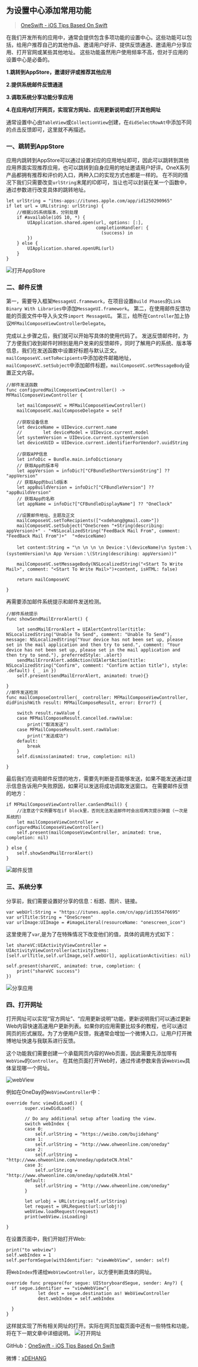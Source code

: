 ## 为设置中心添加常用功能

> [OneSwift - iOS Tips Based On Swift](https://bjdehang.github.io/OneSwift)


在我们开发所有的应用中，通常会提供包含多项功能的设置中心。这些功能可以包括，给用户推荐自己的其他作品、邀请用户好评、提供反馈通道、邀请用户分享应用、打开官网或某些其他地址。
这些功能虽然用户使用频率不高，但对于应用的设置中心是必备的。

**1.跳转到AppStore，邀请好评或推荐其他应用**

**2.提供系统邮件反馈通道**

**3.调取系统分享功能分享应用**

**4.在应用内打开网页，实现官方网址、应用更新说明或打开其他网址**


通常设置中心由`TableView`或`CollectionView`创建，在`didSelectRowAt`中添加不同的点击反馈即可，这里就不再描述。

### 一、跳转到AppStore

应用内跳转到AppStore可以通过设置对应的应用地址即可，因此可以跳转到其他应用界面实现推荐应用，也可以跳转到自身应用的地址邀请用户好评。OneX系列产品都拥有推荐和评价的入口，两种入口的实现方式也都是一样的。
在不同的情况下我们只需要改变`urlString`末尾的ID即可，当让也可以封装在某一个函数中，通过参数进行改变具体的跳转地址。

```
let urlString = "itms-apps://itunes.apple.com/app/id1250290965"
if let url = URL(string: urlString) {
    //根据iOS系统版本，分别处理
    if #available(iOS 10, *) {
        UIApplication.shared.open(url, options: [:],
                                  completionHandler: {
                                    (success) in
        })
    } else {
        UIApplication.shared.openURL(url)
    }
}
```
![打开AppStore](https://bjdehang.github.io/OneSwift/img/10/打开AppStore.gif)

### 二、邮件反馈

第一，需要导入框架`MessageUI.framework`，在项目设置`Build Phases`的`Link Binary With Libraries`中添加`MessageUI.framework`。
第二，在使用邮件反馈功能的页面文件中导入头文件`import MessageUI`。
第三，给所在`Controller`加上协议`MFMailComposeViewControllerDelegate`。

完成以上步骤之后，我们就可以开始写具体的使用代码了。
发送反馈邮件时，为了方便我们收到邮件时辨别是用户发来的反馈邮件，同时了解用户的系统、版本等信息，我们在发送函数中设置好标题与默认正文。
`mailComposeVC.setToRecipients`中添加收件邮箱地址，`mailComposeVC.setSubject`中添加邮件标题，`mailComposeVC.setMessageBody`设置正文内容。

```
//邮件发送函数
func configuredMailComposeViewController() -> MFMailComposeViewController {

    let mailComposeVC = MFMailComposeViewController()
    mailComposeVC.mailComposeDelegate = self

    //获取设备信息
    let deviceName = UIDevice.current.name
    //        let deviceModel = UIDevice.current.model
    let systemVersion = UIDevice.current.systemVersion
    let deviceUUID = UIDevice.current.identifierForVendor?.uuidString

    //获取APP信息
    let infoDic = Bundle.main.infoDictionary
    // 获取App的版本号
    let appVersion = infoDic?["CFBundleShortVersionString"] ?? "appVersion"
    // 获取App的build版本
    let appBuildVersion = infoDic?["CFBundleVersion"] ?? "appBuildVersion"
    // 获取App的名称
    let appName = infoDic?["CFBundleDisplayName"] ?? "OneClock"

    //设置邮件地址、主题及正文
    mailComposeVC.setToRecipients(["<xdehang@gmail.com>"])
    mailComposeVC.setSubject("OneScreen "+String(describing: appVersion)+" - "+NSLocalizedString("FeedBack Mail From", comment: "FeedBack Mail From")+"  "+deviceName)

    let content:String = "\n \n \n \n Device：\(deviceName)\n System：\(systemVersion)\n App Version：\(String(describing: appVersion))"

    mailComposeVC.setMessageBody(NSLocalizedString("<Start To Write Mail>", comment: "<Start To Write Mail>")+content, isHTML: false)

    return mailComposeVC

}
```

再需要添加邮件系统提示和邮件发送检测。
```
//邮件系统提示
func showSendMailErrorAlert() {

    let sendMailErrorAlert = UIAlertController(title: NSLocalizedString("Unable To Send", comment: "Unable To Send"), message: NSLocalizedString("Your device has not been set up, please set in the mail application and then try to send.", comment: "Your device has not been set up, please set in the mail application and then try to send."), preferredStyle: .alert)
    sendMailErrorAlert.addAction(UIAlertAction(title: NSLocalizedString("Confirm", comment: "Confirm action title"), style: .default) { _ in })
    self.present(sendMailErrorAlert, animated: true){}

}
//邮件发送检测
func mailComposeController(_ controller: MFMailComposeViewController, didFinishWith result: MFMailComposeResult, error: Error?) {

    switch result.rawValue {
    case MFMailComposeResult.cancelled.rawValue:
        print("取消发送")
    case MFMailComposeResult.sent.rawValue:
        print("发送成功")
    default:
        break
    }
    self.dismiss(animated: true, completion: nil)

}
```

最后我们在调用邮件反馈的地方，需要先判断是否能够发送，如果不能发送通过提示信息告诉用户失败原因，如果可以发送将成功调取发送窗口。
在需要邮件反馈的地方：
```
if MFMailComposeViewController.canSendMail() {
    //注意这个实例要写在if block里，否则无法发送邮件时会出现两次提示弹窗（一次是系统的）
    let mailComposeViewController = configuredMailComposeViewController()
    self.present(mailComposeViewController, animated: true, completion: nil)

} else {
    self.showSendMailErrorAlert()
}
```

![邮件反馈](https://bjdehang.github.io/OneSwift/img/10/邮件反馈.gif)

### 三、系统分享
分享前，我们需要设置好分享的信息：标题、图片、链接。
```
var webUrl:String = "https://itunes.apple.com/cn/app/id1355476695"
var urlTitle:String = "OneScreen"
var urlImage:UIImage = #imageLiteral(resourceName: "onescreen_icon")
```

这里使用了`var`,是为了在特殊情况下改变他们的值，具体的调用方式如下：

```
let shareVC:UIActivityViewController = UIActivityViewController(activityItems: [self.urlTitle,self.urlImage,self.webUrl], applicationActivities: nil)

self.present(shareVC, animated: true, completion: {
    print("shareVC success")
})
```

![分享应用](https://bjdehang.github.io/OneSwift/img/10/分享应用.gif)


### 四、打开网址

打开网址可以实现“官方网址”、“应用更新说明”功能，更新说明我们可以通过更新Web内容快速高速用户更新列表。如果你的应用需要比较多的教程，也可以通过网页的形式展现。为了方便用户反馈，我通常会增加一个微博入口，让用户打开微博地址快速与我联系进行反馈。

这个功能我们需要创建一个承载网页内容的Web页面，因此需要先添加带有`WebView`的`Controller`。
在其他页面打开Web时，通过传递参数来告诉`WebView`具体呈现哪一个网址。

![webView](https://bjdehang.github.io/OneSwift/img/10/webView.png)

例如在OneDay的`WebViewController`中：
```
override func viewDidLoad() {
       super.viewDidLoad()

       // Do any additional setup after loading the view.
       switch webIndex {
       case 0:
           self.urlString = "https://weibo.com/bujidehang"
       case 1:
           self.urlString = "http://www.ohweonline.com/oneday"
       case 2:
           self.urlString = "http://www.ohweonline.com/oneday/updateCN.html"
       case 3:
           self.urlString = "http://www.ohweonline.com/oneday/updateEN.html"
       default:
           self.urlString = "http://www.ohweonline.com/oneday"
       }

       let urlobj = URL(string:self.urlString)
       let request = URLRequest(url:urlobj!)
       webView.loadRequest(request)
       print(webView.isLoading)

}
```

在设置页面中，我们开始打开Web:
```
print("to webview")
self.webIndex = 1
self.performSegue(withIdentifier: "viewWebView", sender: self)

```
将`WebIndex`传递给`WebViewController`，以方便判断具体的网址。

```
override func prepare(for segue: UIStoryboardSegue, sender: Any?) {
  if segue.identifier == "viewWebView"{
            let dest = segue.destination as! WebViewController
            dest.webIndex = self.webIndex

  }
}
```
这样就实现了所有相关网址的打开。实际在网页加载页面中还有一些特性和功能，将在下一期文章中详细说明。
![打开网址](https://bjdehang.github.io/OneSwift/img/10/打开网址.gif)





GitHub：[OneSwift - iOS Tips Based On Swift](https://bjdehang.github.io/OneSwift)

微博：[xDEHANG](https://weibo.com/bujidehang)
